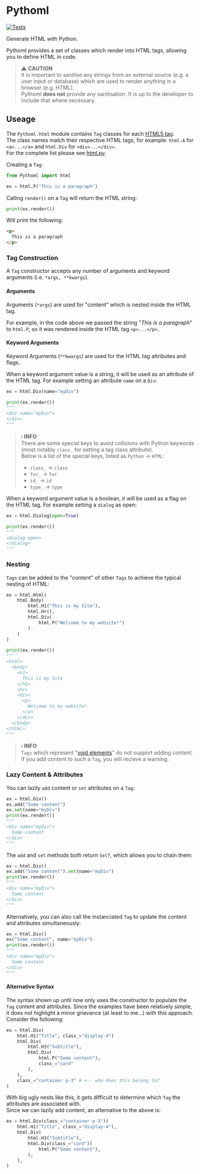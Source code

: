 # Pythoml  
[![Tests](https://github.com/NixonInnes/pythoml/actions/workflows/tests.yml/badge.svg)](https://github.com/NixonInnes/pythoml/actions/workflows/tests.yml)  

Generate HTML with Python.  

Pythoml provides a set of classes which render into HTML tags, allowing you to define HTML in code.


> ⚠️ **CAUTION**  
> It is important to sanitise any strings from an external source (e.g. a user input or database) which are used to render anything in a browser (e.g. HTML).  
> Pythoml **does not** provide any sanitisation. It is up to the developer to include that where necessary. 

## Useage

The `Pythoml.html` module contains `Tag` classes for each [HTML5 tag](https://www.w3schools.com/TAGS/default.asp).  
The class names match their respective HTML tags, for example: `html.A` for `<a>...</a>` and `html.Div` for `<div>...</div>`.  
For the complete list please see [html.py](/src/pythoml/html.py).  

Creating a `Tag`:
```python
from Pythoml import html

ex = html.P("This is a paragraph")
```

Calling `render()` on a `Tag` will return the HTML string:
```python
print(ex.render())
```
Will print the following:
```html
<p>
  This is a paragraph
</p>
```

### Tag Construction
A `Tag` constructor accepts any number of arguments and keyword arguments (i.e. `*args, **kwargs`).

#### Arguments

Arguments (`*args`) are used for "content" which is nested inside the HTML tag.  

For example, in the code above we passed the string "*This is a paragraph*" to `html.P`, so it was rendered inside the HTML tag `<p>...</p>`.  

#### Keyword Arguments
Keyword Arguments (`**kwargs`) are used for the HTML tag attributes and flags.

When a keyword argument value is a string, it will be used as an attribute of the HTML tag. For example setting an attribute `name` on a `Div`:  
```python
ex = html.Div(name="myDiv")

print(ex.render())
"""
<div name="myDiv">
</div>
"""
```

> ℹ️ **INFO**  
> There are some special keys to avoid collisions with Python keywords (most notably `class_` for setting a tag class attribute).  
> Below is a list of the special keys, listed as `Python` -> `HTML`:  
> - `class_` -> `class`
> - `for_` -> `for`
> - `id_` -> `id`
> - `type_` -> `type`  


When a keyword argument value is a boolean, it will be used as a flag on the HTML tag. For example setting a `dialog` as open:
```python
ex = html.Dialog(open=True)

print(ex.render())
"""
<dialog open>
</dialog>
"""
```

### Nesting
`Tags` can be added to the "content" of other `Tags` to achieve the typical nesting of HTML:
```python
ex = html.Html(
    html.Body(
        html.H1("This is my Site"),
        html.Hr(),
        html.Div(
            html.P("Welcome to my website!")
        )
    )
)

print(ex.render())
"""
<html>
  <body>
    <h1>
      This is my Site
    </h1>
    <hr>
    <div>
      <p>
        Welcome to my website!
      </p>
    </div>
  </body>
</html>
"""
```

> ℹ️ **INFO**  
> `Tags` which represent "[void elements](https://www.w3.org/TR/2011/WD-html-markup-20110113/syntax.html#void-element)" do not support adding content.  
> If you add content to such a `Tag`, you will recieve a warning.


### Lazy Content & Attributes
You can lazily `add` content or `set` attributes on a `Tag`:
```python
ex = html.Div()
ex.add("Some content")
ex.set(name="myDiv")
print(ex.render())
"""
<div name="myDiv">
  Some content
</div>
"""
```

The `add` and `set` methods both return `Self`, which allows you to chain them:
```python
ex = html.Div()
ex.add("Some content").set(name="myDiv")
print(ex.render())
"""
<div name="myDiv">
  Some content
</div>
"""
```

Alternatively, you can also call the instanciated `Tag` to update the content and attributes simultaneously:
```python
ex = html.Div()
ex("Some content", name="myDiv")
print(ex.render())
"""
<div name="myDiv">
  Some content
</div>
"""
```

#### Alternative Syntax
The syntax shown up until now only uses the constructor to populate the `Tag` content and attributes. Since the examples have been relatively simple, it does not highlight a minor grievance (at least to me...) with this approach.  
Consider the following:  
```python
ex = html.Div(
    html.H1("Title", class_="display-4")
    html.Div(
        html.H3("Subtitle"),
        html.Div(
            html.P("Some content"),
            class_="card"
        ),
    ),
    class_="container p-3" # <-- who does this belong to?
)
```
With big ugly nests like this, it gets difficult to determine which `Tag` the attributes are associated with.  
Since we can lazily add content, an alternative to the above is:
```python
ex = html.Div(class_="container p-3")(
    html.H1("Title", class_="display-4"),
    html.Div(
        html.H3("Subtitle"),
        html.Div(class_="card")(
            html.P("Some content"),
        ),
    ),
)
```
